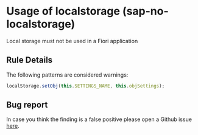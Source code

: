 # Usage of localstorage (sap-no-localstorage)

Local storage must not be used in a Fiori application

## Rule Details

The following patterns are considered warnings:

```js
localStorage.setObj(this.SETTINGS_NAME, this.objSettings);
```

## Bug report

In case you think the finding is a false positive please open a Github issue [here](https://github.wdf.sap.corp/S4FIORI-CD/fiori.pipeline/issues).
